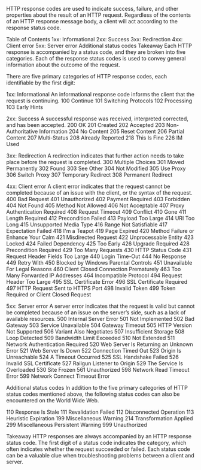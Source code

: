 
HTTP response codes are used to indicate success, failure, and other properties about the result of an HTTP request. Regardless of the contents of an HTTP response message body, a client will act according to the response status code.

Table of Contents
1xx: Informational
2xx: Success
3xx: Redirection
4xx: Client error
5xx: Server error
Additional status codes
Takeaway
Each HTTP response is accompanied by a status code, and they are broken into five categories. Each of the response status codes is used to convey general information about the outcome of the request.

There are five primary categories of HTTP response codes, each identifiable by the first digit:

1xx: Informational
An informational response code informs the client that the request is continuing.
100 Continue
101 Switching Protocols
102 Processing
103 Early Hints

2xx: Success
A successful response was received, interpreted corrected, and has been accepted.
200 OK
201 Created
202 Accepted
203 Non-Authoritative Information
204 No Content
205 Reset Content
206 Partial Content
207 Multi-Status
208 Already Reported
218 This Is Fine
226 IM Used

3xx: Redirection
A redirection indicates that further action needs to take place before the request is completed.
300 Multiple Choices
301 Moved Permanently
302 Found
303 See Other
304 Not Modified
305 Use Proxy
306 Switch Proxy
307 Temporary Redirect
308 Permanent Redirect

4xx: Client error
A client error indicates that the request cannot be completed because of an issue with the client, or the syntax of the request.
400 Bad Request
401 Unauthorized
402 Payment Required
403 Forbidden
404 Not Found
405 Method Not Allowed
406 Not Acceptable
407 Proxy Authentication Required
408 Request Timeout
409 Conflict
410 Gone
411 Length Required
412 Precondition Failed
413 Payload Too Large
414 URI Too Long
415 Unsupported Media Type
416 Range Not Satisfiable
417 Expectation Failed
418 I'm a Teapot
419 Page Expired
420 Method Failure or Enhance Your Calm
421 Misdirected Request
422 Unprocessable Entity
423 Locked
424 Failed Dependency
425 Too Early
426 Upgrade Required
428 Precondition Required
429 Too Many Requests
430 HTTP Status Code
431 Request Header Fields Too Large
440 Login Time-Out
444 No Response
449 Retry With
450 Blocked by Windows Parental Controls
451 Unavailable For Legal Reasons
460 Client Closed Connection Prematurely
463 Too Many Forwarded IP Addresses
464 Incompatible Protocol
494 Request Header Too Large
495 SSL Certificate Error
496 SSL Certificate Required
497 HTTP Request Sent to HTTPS Port
498 Invalid Token
499 Token Required or Client Closed Request

5xx: Server error
A server error indicates that the request is valid but cannot be completed because of an issue on the server’s side, such as a lack of available resources.
500 Internal Server Error
501 Not Implemented
502 Bad Gateway
503 Service Unavailable
504 Gateway Timeout
505 HTTP Version Not Supported
506 Variant Also Negotiates
507 Insufficient Storage
508 Loop Detected
509 Bandwidth Limit Exceeded
510 Not Extended
511 Network Authentication Required
520 Web Server Is Returning an Unknown Error
521 Web Server Is Down
522 Connection Timed Out
523 Origin Is Unreachable
524 A Timeout Occurred
525 SSL Handshake Failed
526 Invalid SSL Certificate
527 Railgun Listener to Origin
529 The Service Is Overloaded
530 Site Frozen
561 Unauthorized
598 Network Read Timeout Error
599 Network Connect Timeout Error

Additional status codes
In addition to the five primary categories of HTTP status codes mentioned above, the following status codes can also be encountered on the World Wide Web.

110 Response Is Stale
111 Revalidation Failed
112 Disconnected Operation
113 Heuristic Expiration
199 Miscellaneous Warning
214 Transformation Applied
299 Miscellaneous Persistent Warning
999 Unauthorized

Takeaway
HTTP responses are always accompanied by an HTTP response status code. The first digit of a status code indicates the category, which often indicates 
    whether the request succeeded or failed. Each status code can be a valuable clue when troubleshooting problems between a client and server.
